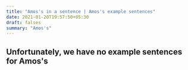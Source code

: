 ```yaml
---
title: "Amos's in a sentence | Amos's example sentences"
date: 2021-01-20T19:57:50+05:30
draft: falses
summary: "Amos's"
---
```

## Unfortunately, we have no example sentences for Amos's                 
